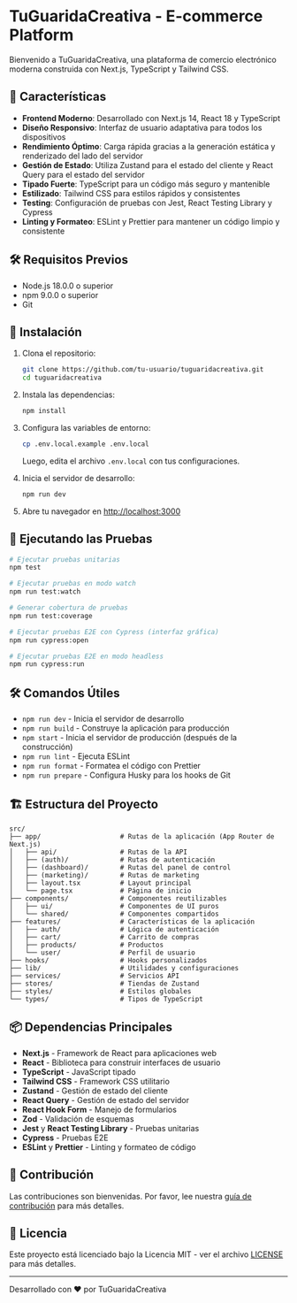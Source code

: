 # TuGuaridaCreativa - E-commerce Platform

Bienvenido a TuGuaridaCreativa, una plataforma de comercio electrónico moderna construida con Next.js, TypeScript y Tailwind CSS.

## 🚀 Características

- **Frontend Moderno**: Desarrollado con Next.js 14, React 18 y TypeScript
- **Diseño Responsivo**: Interfaz de usuario adaptativa para todos los dispositivos
- **Rendimiento Óptimo**: Carga rápida gracias a la generación estática y renderizado del lado del servidor
- **Gestión de Estado**: Utiliza Zustand para el estado del cliente y React Query para el estado del servidor
- **Tipado Fuerte**: TypeScript para un código más seguro y mantenible
- **Estilizado**: Tailwind CSS para estilos rápidos y consistentes
- **Testing**: Configuración de pruebas con Jest, React Testing Library y Cypress
- **Linting y Formateo**: ESLint y Prettier para mantener un código limpio y consistente

## 🛠️ Requisitos Previos

- Node.js 18.0.0 o superior
- npm 9.0.0 o superior
- Git

## 🚀 Instalación

1. Clona el repositorio:
   ```bash
   git clone https://github.com/tu-usuario/tuguaridacreativa.git
   cd tuguaridacreativa
   ```

2. Instala las dependencias:
   ```bash
   npm install
   ```

3. Configura las variables de entorno:
   ```bash
   cp .env.local.example .env.local
   ```
   Luego, edita el archivo `.env.local` con tus configuraciones.

4. Inicia el servidor de desarrollo:
   ```bash
   npm run dev
   ```

5. Abre tu navegador en [http://localhost:3000](http://localhost:3000)

## 🧪 Ejecutando las Pruebas

```bash
# Ejecutar pruebas unitarias
npm test

# Ejecutar pruebas en modo watch
npm run test:watch

# Generar cobertura de pruebas
npm run test:coverage

# Ejecutar pruebas E2E con Cypress (interfaz gráfica)
npm run cypress:open

# Ejecutar pruebas E2E en modo headless
npm run cypress:run
```

## 🛠️ Comandos Útiles

- `npm run dev` - Inicia el servidor de desarrollo
- `npm run build` - Construye la aplicación para producción
- `npm start` - Inicia el servidor de producción (después de la construcción)
- `npm run lint` - Ejecuta ESLint
- `npm run format` - Formatea el código con Prettier
- `npm run prepare` - Configura Husky para los hooks de Git

## 🏗️ Estructura del Proyecto

```
src/
├── app/                    # Rutas de la aplicación (App Router de Next.js)
│   ├── api/                # Rutas de la API
│   ├── (auth)/             # Rutas de autenticación
│   ├── (dashboard)/        # Rutas del panel de control
│   ├── (marketing)/        # Rutas de marketing
│   ├── layout.tsx          # Layout principal
│   └── page.tsx            # Página de inicio
├── components/             # Componentes reutilizables
│   ├── ui/                 # Componentes de UI puros
│   └── shared/             # Componentes compartidos
├── features/               # Características de la aplicación
│   ├── auth/               # Lógica de autenticación
│   ├── cart/               # Carrito de compras
│   ├── products/           # Productos
│   └── user/               # Perfil de usuario
├── hooks/                  # Hooks personalizados
├── lib/                    # Utilidades y configuraciones
├── services/               # Servicios API
├── stores/                 # Tiendas de Zustand
├── styles/                 # Estilos globales
└── types/                  # Tipos de TypeScript
```

## 📦 Dependencias Principales

- **Next.js** - Framework de React para aplicaciones web
- **React** - Biblioteca para construir interfaces de usuario
- **TypeScript** - JavaScript tipado
- **Tailwind CSS** - Framework CSS utilitario
- **Zustand** - Gestión de estado del cliente
- **React Query** - Gestión de estado del servidor
- **React Hook Form** - Manejo de formularios
- **Zod** - Validación de esquemas
- **Jest** y **React Testing Library** - Pruebas unitarias
- **Cypress** - Pruebas E2E
- **ESLint** y **Prettier** - Linting y formateo de código

## 🤝 Contribución

Las contribuciones son bienvenidas. Por favor, lee nuestra [guía de contribución](CONTRIBUTING.md) para más detalles.

## 📄 Licencia

Este proyecto está licenciado bajo la Licencia MIT - ver el archivo [LICENSE](LICENSE) para más detalles.

---

Desarrollado con ❤️ por TuGuaridaCreativa
